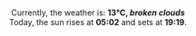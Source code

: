 <p  align="center"><br/>Currently, the weather is: <b> 13°C, <i>broken clouds</i></b></br>Today, the sun rises at <b>05:02</b> and sets at <b>19:19</b>.</p>